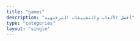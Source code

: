 ```yaml
---
title: "games"
description: "أفضل الألعاب والتطبيقات الترفيهية"
type: "categories"
layout: "single"
---
```


